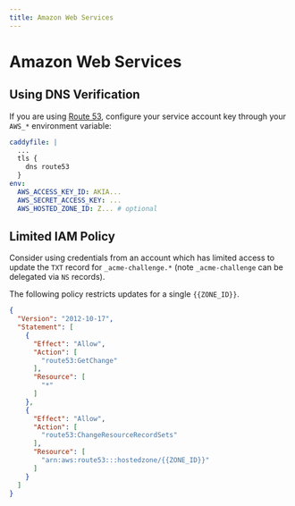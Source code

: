 ```yaml
---
title: Amazon Web Services
---
```


# Amazon Web Services


## Using DNS Verification

If you are using [Route 53](https://aws.amazon.com/route53/), configure your service account key through your `AWS_*` environment variable:

```yaml
caddyfile: |
  ...
  tls {
    dns route53
  }
env:
  AWS_ACCESS_KEY_ID: AKIA...
  AWS_SECRET_ACCESS_KEY: ...
  AWS_HOSTED_ZONE_ID: Z... # optional
```


## Limited IAM Policy

Consider using credentials from an account which has limited access to update the `TXT` record for `_acme-challenge.*` (note `_acme-challenge` can be delegated via `NS` records).

The following policy restricts updates for a single `{{ZONE_ID}}`.

```json
{
  "Version": "2012-10-17",
  "Statement": [
    {
      "Effect": "Allow",
      "Action": [
        "route53:GetChange"
      ],
      "Resource": [
        "*"
      ]
    },
    {
      "Effect": "Allow",
      "Action": [
        "route53:ChangeResourceRecordSets"
      ],
      "Resource": [
        "arn:aws:route53:::hostedzone/{{ZONE_ID}}"
      ]
    }
  ]
}
```

